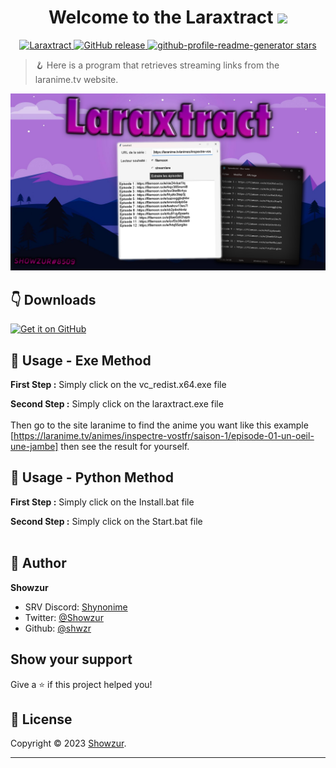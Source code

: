 <h1 align="center">Welcome to the Laraxtract <img src="https://media0.giphy.com/media/v1.Y2lkPTc5MGI3NjExYWY5ZDFmZWQ0NjkxN2RhZGYzZWNjMDBiYzFlMWFiYjUzOTBmN2ZjZSZjdD1z/8JZbWuvC4zRenAWyxy/giphy.gif" width="40px"></h1>

<p>
<p align="center">
<a href="https://github.com/shwzr/Laraxtract/blob/main/LICENSE" target="blank">
<img src="https://img.shields.io/github/license/shwzr/laraxtract?style=flat-square" alt="Laraxtract"/>
</a>
<a href="https://github.com/shwzr/Laraxtract/releases">
<img alt="GitHub release" src="https://img.shields.io/github/release/shwzr/Laraxtract.svg">
</a>
<a href="https://github.com/shwzr/laraxtract/stargazers" target="blank">
<img src="https://img.shields.io/github/stars/shwzr/laraxtract?style=flat-square" alt="github-profile-readme-generator stars"/>
</a>
</p>

> 🪝 Here is a program that retrieves streaming links from the laranime.tv website.

<img alt="Laranime" src="src/Laraxtract.png"/>

##  👇 Downloads

[<img src="https://github.com/machiav3lli/oandbackupx/blob/034b226cea5c1b30eb4f6a6f313e4dadcbb0ece4/badge_github.png" alt="Get it on GitHub" height="65">](https://github.com/shwzr/extract-embed-link-laranime/releases/latest) 

## 🚀 Usage - Exe Method

**First Step :** Simply click on the vc_redist.x64.exe file

**Second Step :** Simply click on the laraxtract.exe file<br><br>
Then go to the site laranime to find the anime you want like this example<br> [https://laranime.tv/animes/inspectre-vostfr/saison-1/episode-01-un-oeil-une-jambe] then see the result for yourself.

## 🚀 Usage - Python Method

**First Step :** Simply click on the Install.bat file

**Second Step :** Simply click on the Start.bat file<br><br>

## 👤 Author

**Showzur**

* SRV Discord: [Shynonime](https://discord.gg/UHy8mZsNh8)
* Twitter: [@Showzur](https://twitter.com/Showzur)
* Github: [@shwzr](https://github.com/shwzr)

## Show your support

Give a ⭐️ if this project helped you!

## 📝 License

Copyright © 2023 [Showzur](https://github.com/shwzr).<br />

***
